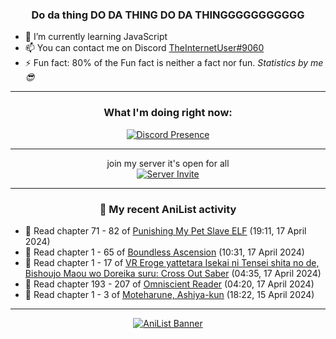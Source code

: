 <div align="center">

### Do da thing DO DA THING DO DA THINGGGGGGGGGGG
</div>

- 🌱 I’m currently learning JavaScript
- 📫 You can contact me on Discord [TheInternetUser#9060](https://discord.com/users/534117072796385300)
- ⚡ Fun fact: 80% of the Fun fact is neither a fact nor fun. _Statistics by me 😎_
<hr>

<div align="center">

### What I'm doing right now:
[![Discord Presence](https://lanyard.cnrad.dev/api/534117072796385300)](https://discord.com/users/534117072796385300)
<hr>

join my server it's open for all <br>
[![Server Invite](https://invidget.switchblade.xyz/bfYgVHxrSs)](https://discord.gg/bfYgVHxrSs)

<hr>
  
### 🌸 My recent AniList activity

</div>

<!-- ANILIST_ACTIVITY:start -->

-   📖 Read chapter 71 - 82 of [Punishing My Pet Slave ELF](https://anilist.co/manga/143102) (19:11, 17 April 2024)
-   📖 Read chapter 1 - 65 of [Boundless Ascension](https://anilist.co/manga/159439) (10:31, 17 April 2024)
-   📖 Read chapter 1 - 17 of [VR Eroge yattetara Isekai ni Tensei shita no de, Bishoujo Maou wo Doreika suru: Cross Out Saber](https://anilist.co/manga/107278) (04:35, 17 April 2024)
-   📖 Read chapter 193 - 207 of [Omniscient Reader](https://anilist.co/manga/119257) (04:20, 17 April 2024)
-   📖 Read chapter 1 - 3 of [Moteharune, Ashiya-kun](https://anilist.co/manga/174993) (18:22, 15 April 2024)

<!-- ANILIST_ACTIVITY:end -->
<hr>

<div align="center">

[![AniList Banner](https://img.anili.st/User/929966)](https://anilist.co/user/TheInternetUser)

<!-- ![Profile views](https://gpvc.arturio.dev/TheInternetUse7) Since 2023-01-09 -->
<br>


</div>
